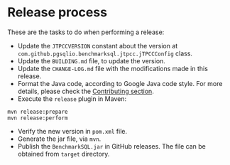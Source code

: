 # Release process

These are the tasks to do when performing a release:

 * Update the `JTPCCVERSION` constant about the version at
 `com.github.pgsqlio.benchmarksql.jtpcc.jTPCCConfig` class.
 * Update the `BUILDING.md` file, to update the version.
 * Update the `CHANGE-LOG.md` file with the modifications made in this release.
 * Format the Java code, according to Google Java code style.
For more details, please check the [Contributing section](CONTRIBUTING).
 * Execute the `release` plugin in Maven:
 
```
mvn release:prepare
mvn release:perform
```
 * Verify the new version in `pom.xml` file.
 * Generate the jar file, via `mvn`.
 * Publish the `BenchmarkSQL.jar` in GitHub releases.
 The file can be obtained from `target` directory.
 
